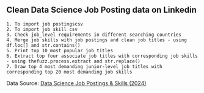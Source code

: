 ## Clean Data Science Job Posting data on Linkedin
```
1. To import job postingscsv
2. To import job skill csv
3. Check job_level requirements in different searching countries
4. Merge job skills with job postings and clean job titles - using df.loc[] and str.contains()
5. Print top 10 most popular job titles
6. Extract top four associate job titles with corresponding job skills - using thefuzz.process.extract and str.replace()
7. Draw top 4 most demanding junior-level job titles with corresponding top 20 most demanding job skills 
```
Data Source: [Data Science Job Postings & Skills (2024)](https://www.kaggle.com/datasets/asaniczka/data-science-job-postings-and-skills)
